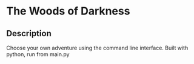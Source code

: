 # The Woods of Darkness

## Description

Choose your own adventure using the command line interface. Built with python, run from main.py
